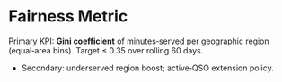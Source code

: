 # Fairness Metric

Primary KPI: **Gini coefficient** of minutes‑served per geographic region (equal‑area bins). Target ≤ 0.35 over rolling 60 days.
- Secondary: underserved region boost; active‑QSO extension policy.
